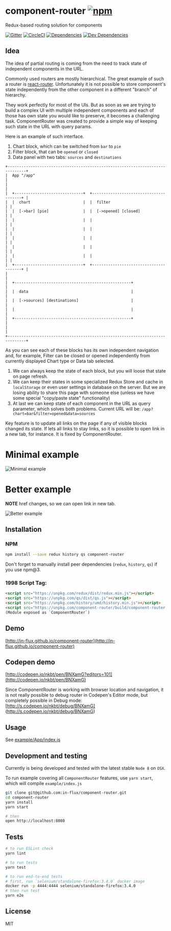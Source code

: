 # component-router [![npm](https://img.shields.io/npm/v/component-router.svg?style=flat-square)](https://www.npmjs.com/package/component-router)

Redux-based routing solution for components

[![Gitter](https://img.shields.io/gitter/room/nkbt/help.svg?style=flat-square)](https://gitter.im/nkbt/help)
[![CircleCI](https://img.shields.io/circleci/project/in-flux/component-router.svg?style=flat-square)](https://circleci.com/gh/in-flux/component-router)
[![Dependencies](https://img.shields.io/david/in-flux/component-router.svg?style=flat-square)](https://david-dm.org/in-flux/component-router)
[![Dev Dependencies](https://img.shields.io/david/dev/in-flux/component-router.svg?style=flat-square)](https://david-dm.org/in-flux/component-router#info=devDependencies)


## Idea

The idea of partial routing is coming from the need to track state of independent components in the URL.

Commonly used routers are mostly hierarchical. The great example of such a router is [react-router](https://github.com/rackt/react-router).
Unfortunately it is not possible to store component's state independently from the other component in a different "branch" of hierarchy.

They work perfectly for most of the UIs.
But as soon as we are trying to build a complex UI with multiple independent components and each of those has own state you would like to preserve, it becomes a challenging task. ComponentRouter was created to provide a simple way of keeping such state in the URL with query params.


Here is an example of such interface.

1. Chart block, which can be switched from `bar` to `pie`
2. Filter block, that can be `opened` or `closed`
3. Data panel with two tabs: `sources` and `destinations`

```
+------------------------------------------------------------------------------+
|  App "/app"                                                                  |
|                                                                              |
|  +------------------------------+  +---------------------------------------+ |
|  |  chart                       |  |  filter                               | |
|  |  [->bar] [pie]               |  |  [->opened] [closed]                  | |
|  |                              |  |                                       | |
|  |                              |  |                                       | |
|  |                              |  |                                       | |
|  |                              |  |                                       | |
|  |                              |  |                                       | |
|  +------------------------------+  +---------------------------------------+ |
|                                                                              |
|  +---------------------------------------------------+                       |
|  |  data                                             |                       |
|  |  [->sources] [destinations]                       |                       |
|  |                                                   |                       |
|  +---------------------------------------------------+                       |
|                                                                              |
+------------------------------------------------------------------------------+
```

As you can see each of these blocks has its own independent navigation and, for example, Filter can be closed or opened independently from currently displayed Chart type or Data tab selected.

1. We can always keep the state of each block, but you will loose that state on page refresh.
2. We can keep their states in some specialized Redux Store and cache in `localStorage` or even user settings in database on the server. But we are losing ability to share this page with someone else (unless we have some special "copy/paste state" functionality)
3. At last we can keep state of each component in the URL as query parameter, which solves both problems.
  Current URL will be: `/app?chart=bar&filter=opened&data=sources`

Key feature is to update all links on the page if any of visible blocks changed its state. If lets all links to stay links, so it is possible to open link in a new tab, for instance. It is fixed by ComponentRouter.


# Minimal example


![Minimal example](minimal.gif)


# Better example

**NOTE** href changes, so we can open link in new tab.

![Better example](moar.gif)


## Installation

### NPM

```sh
npm install --save redux history qs component-router
```

Don't forget to manually install peer dependencies (`redux`, `history`, `qs`) if you use npm@3.


### 1998 Script Tag:
```html
<script src="https://unpkg.com/redux/dist/redux.min.js"></script>
<script src="https://unpkg.com/qs/dist/qs.js"></script>
<script src="https://unpkg.com/history/umd/history.min.js"></script>
<script src="https://unpkg.com/component-router/build/component-router.min.js"></script>
(Module exposed as `ComponentRouter`)
```


## Demo


[http://in-flux.github.io/component-router](http://in-flux.github.io/component-router)


## Codepen demo

[http://codepen.io/nkbt/pen/BNXamG?editors=101](http://codepen.io/nkbt/pen/BNXamG)

Since ComponentRouter is working with browser location and navigation, it is not really possible
to debug router in Codepen's Editor mode, but completely possible in Debug mode:
[http://s.codepen.io/nkbt/debug/BNXamG] (http://s.codepen.io/nkbt/debug/BNXamG)


## Usage

See [example/App/index.js](example/App/index.js)


## Development and testing

Currently is being developed and tested with the latest stable `Node 8` on `OSX`.

To run example covering all `ComponentRouter` features, use `yarn start`, which will compile `example/index.js`

```bash
git clone git@github.com:in-flux/component-router.git
cd component-router
yarn install
yarn start

# then
open http://localhost:8080
```

## Tests

```bash
# to run ESLint check
yarn lint

# to run tests
yarn test

# to run end-to-end tests
# first, run `selenium/standalone-firefox:3.4.0` docker image
docker run -p 4444:4444 selenium/standalone-firefox:3.4.0
# then run test
yarn e2e
```

## License

MIT
